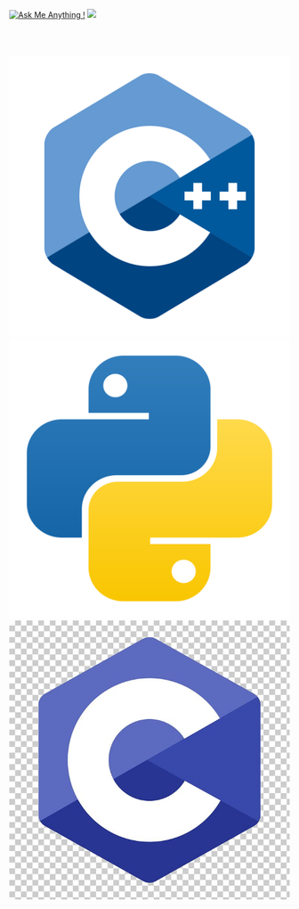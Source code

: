 [![Ask Me Anything !](https://img.shields.io/badge/Ask%20me-anything-1abc9c.svg)](https://GitHub.com/Naereen/ama)
![](https://komarev.com/ghpvc/?username=dxrshxnw&style=for-the-badge&abbreviated=true)

<br><br><br>
<a href="#">
    <img src="images/cpp.svg" alt="cpp badge" style="vertical-align:top margin:6px 4px">
  </a>  
<a href="#">
    <img src="images/python.svg" alt="python badge" style="vertical-align:top margin:6px 4px">
  </a>
 <a href="#">
    <img src="images/c.svg" alt="c badge" style="vertical-align:top margin:6px 4px">
  </a>  
<!--
**dxrshxnw/dxrshxnw** is a ✨ _special_ ✨ repository because its `README.md` (this file) appears on your GitHub profile.

Here are some ideas to get you started:

- 🔭 I’m currently working on ...
- 🌱 I’m currently learning ...
- 👯 I’m looking to collaborate on ...
- 🤔 I’m looking for help with ...
- 💬 Ask me about ...
- 📫 How to reach me: ...
- 😄 Pronouns: ...
- ⚡ Fun fact: ...
-->
